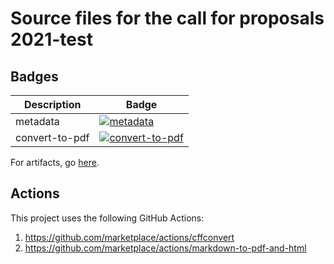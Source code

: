 # Source files for the call for proposals 2021-test

## Badges

| Description    | Badge |
| ---            | --- |
| metadata       | [![metadata](https://github.com/nlesc-calls/2021-test/actions/workflows/metadata.yml/badge.svg)](https://github.com/nlesc-calls/2021-test/actions/workflows/metadata.yml) |
| convert-to-pdf | [![convert-to-pdf](https://github.com/nlesc-calls/2021-test/actions/workflows/convert-to-pdf.yml/badge.svg)](https://github.com/nlesc-calls/2021-test/actions/workflows/convert-to-pdf.yml)


For artifacts, go [here](https://github.com/nlesc-calls/2021-test/actions/workflows/convert-to-pdf.yml).

## Actions

This project uses the following GitHub Actions:

1. https://github.com/marketplace/actions/cffconvert
1. https://github.com/marketplace/actions/markdown-to-pdf-and-html
